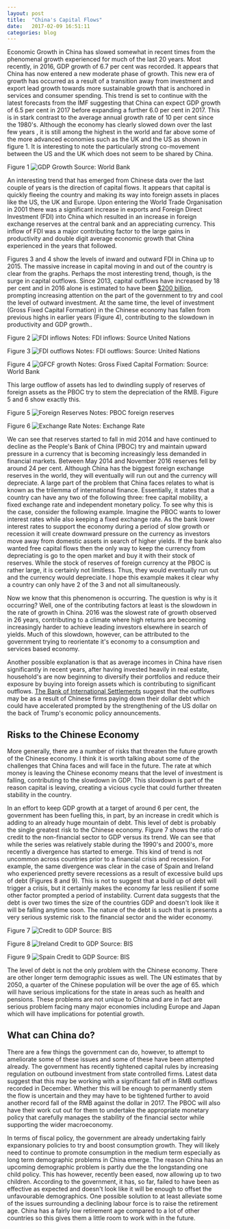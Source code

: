 ```yaml
---
layout: post
title:  "China's Capital Flows"
date:   2017-02-09 16:51:11
categories: blog
---
```


Economic Growth in China has slowed somewhat in recent times from the phenomenal growth experienced for much of the last 20 years. Most recently, in 2016, GDP growth of 6.7 per cent was recorded. It appears that China has now entered a new moderate phase of growth. This new era of growth has occurred as a result of a transition away from investment and export lead growth towards more sustainable growth that is anchored in services and consumer spending. This trend is set to continue with the latest forecasts from the IMF suggesting that China can expect GDP growth of 6.5 per cent in 2017 before expanding a further 6.0 per cent in 2017. This is in stark contrast to the average annual growth rate of 10 per cent since the 1980's.  Although the economy has clearly slowed down over the last few years , it is still among the highest in the world and far above some of the more advanced economies such as the UK and the US as shown in figure 1. It is interesting to note the particularly strong co-movement between the US and the UK which does not seem to be shared by China.

Figure 1
![GDP Growth](/assets/img/GDP-growth.png)
 Source: World Bank

An interesting trend that has emerged from Chinese data over the last couple of years is the direction of capital flows. It appears that capital is quickly fleeing the country and making its way into foreign assets in places like the US, the UK and Europe. Upon entering the World Trade Organisation in 2001 there was a significant increase in exports and Foreign Direct Investment (FDI) into China which resulted in an increase in foreign exchange reserves at the central bank and an appreciating currency. This inflow of FDI was a major contributing factor to the large gains in productivity and double digit average economic growth that China experienced in the years that followed.

Figures 3 and 4 show the levels of inward and outward FDI in China up to 2015. The massive increase in capital moving in and out of the country is clear from the graphs. Perhaps the most interesting trend, though, is the surge in capital outflows. Since 2013, capital outflows have increased by 18 per cent and in 2016 alone is estimated to have been [$200 billion](https://www.merics.org/en/merics-analysis/papers-on-china/cofdi/cofdi2017/), prompting increasing attention on the part of the government to try and cool the level of outward investment. At the same time, the level of investment (Gross Fixed Capital Formation) in the Chinese economy has fallen from previous highs in earlier years (Figure 4), contributing to the slowdown in productivity and GDP growth..

Figure 2
![FDI inflows](/assets/img/FDI-inflows.png)
Notes: FDI inflows: Source United Nations

Figure 3
![FDI outflows](/assets/img/FDI-outflows.png)
Notes: FDI outflows: Source: United Nations

Figure 4
![GFCF growth](/assets/img/GFCF.png)
Notes: Gross Fixed Capital Formation: Source: World Bank



This large outflow of assets has led to dwindling supply of reserves of foreign assets as the PBOC try to stem the depreciation of the RMB. Figure 5 and 6 show exactly this.



Figure 5
![Foreign Reserves](/assets/img/Foreign-Reserves.png)
Notes: PBOC foreign reserves

Figure 6
![Exchange Rate](/assets/img/Exrate.png)
Notes: Exchange Rate


We can see that reserves started to fall in mid 2014 and have continued to decline as the People's Bank of China (PBOC) try and maintain upward pressure in a currency that is becoming increasingly less demanded in financial markets. Between May 2014 and November 2016 reserves fell by around 24 per cent. Although China has the biggest foreign exchange reserves in the world, they will eventually will run out and the currency will depreciate. A large part of the problem that China faces relates to what is known as the trilemma of international finance. Essentially, it states that a country can have any two of the following three: free capital mobility, a fixed exchange rate and independent monetary policy. To see why this is the case, consider the following example. Imagine the PBOC wants to lower interest rates while also keeping a fixed exchange rate. As the bank lower interest rates to support the economy during a period of slow growth or recession it will create downward pressure on the currency as investors move away from domestic assets in search of higher yields. If the bank also wanted free capital flows then the only way to keep the currency from depreciating is go to the open market and buy it with their stock of reserves. While the stock of reserves of foreign currency at the PBOC is rather large, it is certainly not limitless. Thus, they would eventually run out and the currency would depreciate. I hope this example makes it clear why a country can only have 2 of the 3 and not all simultaneously.

Now we know that this phenomenon is occurring. The question is why is it  occurring? Well, one of the contributing factors at least is the slowdown in the rate of growth in China. 2016 was the slowest rate of growth observed in 26 years, contributing to a climate where high returns are becoming increasingly harder to achieve leading investors elsewhere in search of yields. Much of this slowdown, however, can be attributed to the government trying to reorientate it's economy to a consumption and services based economy.

Another possible explanation is that as average incomes in China have risen significantly in recent years, after having invested heavily in real estate, household's are now beginning to diversify their portfolios and reduce their exposure by buying into foreign assets which is contributing to significant outflows. [The Bank of International Settlements](http://www.bis.org/publ/qtrpdf/r_qt1603u.html) suggest that the outflows may be as a result of Chinese firms paying down their dollar debt which could have accelerated prompted by the strengthening of the US dollar on the back of Trump's economic policy announcements.


## Risks to the Chinese Economy

More generally, there are a number of risks that threaten the future growth of the Chinese economy. I think it is worth talking about some of the challenges that China faces and will face in the future. The rate at which money is leaving the Chinese economy means that the level of investment is falling, contributing to the slowdown in GDP. This slowdown is part of the reason capital is leaving, creating a vicious cycle that could further threaten stability in the country.

In an effort to keep GDP growth at a target of around 6 per cent, the government has been fuelling this, in part, by an increase in credit which is adding to an already huge mountain of debt. This level of debt is probably the single greatest risk to the Chinese economy.  Figure 7 shows the ratio of credit to the non-financial sector  to GDP versus its trend. We can see that while the series was relatively stable during the 1990's and 2000's, more recently a divergence has started to emerge.  This kind of trend is not uncommon across countries prior to a financial crisis and recession. For example, the same divergence was clear in the case of Spain and Ireland who experienced pretty severe recessions as a result of excessive build ups of debt (Figures 8 and 9). This is not to suggest that a build up of debt will trigger a crisis, but it certainly makes the economy far less resilient if some other factor prompted a period of instability. Current data suggests that the debt is over two times the size of the countries GDP and doesn't look like it will be falling anytime soon. The nature of the debt is such that is presents a very serious systemic risk to the financial sector and the wider economy.

Figure 7
![Credit to GDP](/assets/img/Credit-to-GDP.png)
Source: BIS


Figure 8
![Ireland Credit to GDP](/assets/img/Ire_credit.png)
Source: BIS


Figure 9
![Spain Credit to GDP](/assets/img/Spain-Credit.png)
Source: BIS


The level of debt is not the only problem with the Chinese economy. There are other longer term demographic issues as well. The UN estimates that by 2050, a quarter of the Chinese population will be over the age of 65. which will have serious implications for the state in areas such as health and pensions. These problems are not unique to China and are in fact are serious problem facing many major economies including Europe and Japan which will have implications for potential growth.

## What can China do?

There are a few things the government can do, however, to attempt to ameliorate some of these issues and some of these have been attempted already. The government has recently tightened capital rules by increasing regulation on outbound investment from state controlled firms. Latest data suggest that this may be working with a significant fall off in RMB outflows recorded in December. Whether this will be enough to permanently stem the flow is uncertain and they may have to be tightened further to avoid another record fall of the RMB against the dollar in 2017. The PBOC will also have their work cut out for them to undertake the appropriate monetary policy that carefully manages the stability of the financial sector while supporting the wider macroeconomy.

In terms of fiscal policy, the government are already undertaking fairly expansionary policies to try and boost consumption growth. They will likely need to continue to promote consumption in the medium term  especially as long term demographic problems in China emerge. The reason China has an upcoming demographic problem is partly due the the longstanding one child policy. This has however, recently been eased, now allowing up to two children. According to the government, it has, so far, failed to have been as effective as expected and doesn't look like it will be enough to offset the unfavourable demographics. One possible solution to at least alleviate some of the issues surrounding a declining labour force is to raise the retirement age. China has a fairly low retirement age compared to a lot of other countries so this gives them a little room to work with in the future.


